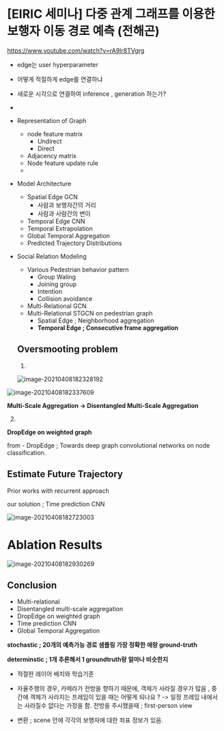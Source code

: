 # [EIRIC 세미나] 다중 관계 그래프를 이용한 보행자 이동 경로 예측 (전해곤)





https://www.youtube.com/watch?v=rA9Ir8TVgrg



- edge는 user hyperparameter
- 어떻게 적절하게 edge를 연결하냐 
- 새로운 시각으로 연결하여 inference , generation 하는가?
- 



- Representation of Graph

  - node feature matrix
    - Undirect
    - Direct
  - Adjacency matrix
  - Node feature update rule
  - 

- Model Architecture

  - Spatial Edge GCN
    - 사람과 보행자간의 거리
    - 사람과 사람간의 변이 
  - Temporal Edge CNN
  - Temporal Extrapolation
  - Global Temporal Aggregation
  - Predicted Trajectory Distributions

- Social Relation Modeling

  - Various Pedestrian behavior pattern
    - Group Waling
    - Joining group
    - Intention
    - Collision avoidance
  - Multi-Relational GCN
  - Multi-Relational STGCN on pedestrian graph
    - Spatial Edge ; Neighborhood aggregation
    - **Temporal Edge ;  Consecutive frame aggregation**

  

  ## Oversmooting problem

  1. 

  ![image-20210408182328192](C:\Users\user\AppData\Roaming\Typora\typora-user-images\image-20210408182328192.png)

  



![image-20210408182337609](C:\Users\user\AppData\Roaming\Typora\typora-user-images\image-20210408182337609.png)

**Multi-Scale Aggregation -> Disentangled Multi-Scale Aggregation**

2. 

**DropEdge on weighted graph**

from - DropEdge ; Towards deep graph convolutional networks on node classification.



## Estimate Future Trajectory

Prior works with recurrent approach

our solution ; Time prediction CNN

![image-20210408182723003](C:\Users\user\AppData\Roaming\Typora\typora-user-images\image-20210408182723003.png)



# Ablation Results



![image-20210408182930269](C:\Users\user\AppData\Roaming\Typora\typora-user-images\image-20210408182930269.png)



## Conclusion

- Multi-relational
- Disentangled multi-scale aggregation
- DropEdge on weighted graph
- Time prediction CNN
- Global Temporal Aggregation

**stochastic ; 20개의 예측가능 경로 샘플링 가장 정확한 애랑 ground-truth** 

**determinstic ; 1개 추론해서 1 groundtruth랑 얼마나 비슷한지**



- 적절한 레이어 배치와 학습기준
- 자율주행의 경우, 카메라가 전방을 향하기 때문에, 객체가 사라질 경우가 많음 , 중간에 객체가 사라지는 프레임이 있을 때는 어떻게 되나요 ? -> 일정 프레임 내에서는 사라질수 없다는 가정을 함.  전방을 주시했을때 ; first-person view 

- 변환 ; scene 안에 각각의 보행자에 대한 좌표 정보가 있음.




